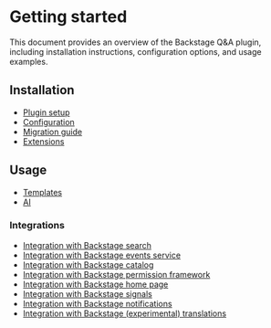 # Getting started

This document provides an overview of the Backstage Q&A plugin, including installation instructions,
configuration options, and usage examples.

## Installation

- [Plugin setup](setup.md)
- [Configuration](config.md)
- [Migration guide](migration.md)
- [Extensions](extensions.md)

## Usage

- [Templates](templates.md)
- [AI](ai.md)

### Integrations

- [Integration with Backstage search](search.md)
- [Integration with Backstage events service](events.md)
- [Integration with Backstage catalog](catalog.md)
- [Integration with Backstage permission framework](permissions.md)
- [Integration with Backstage home page](home.md)
- [Integration with Backstage signals](signals.md)
- [Integration with Backstage notifications](notifications.md)
- [Integration with Backstage (experimental) translations](translations.md)
